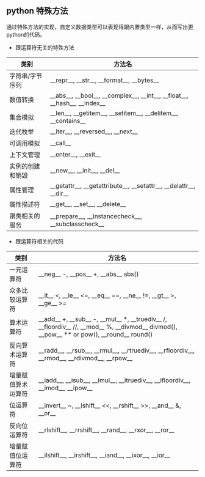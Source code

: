 ## python 特殊方法

通过特殊方法的实现，自定义数据类型可以表现得跟内置类型一样，从而写出更python的代码。

- 跟运算符无关的特殊方法

|类别|方法名|
|---|-----|
|字符串/字节序列| \_\_repr\_\_, \_\_str\_\_, \_\_format\_\_, \_\_bytes\_\_|
|数值转换| \_\_abs\_\_, \_\_bool\_\_, \_\_complex\_\_, \_\_int\_\_, \_\_float\_\_, \_\_hash\_\_, \_\_index\_\_|
|集合模拟| \_\_len\_\_, \_\_getitem\_\_, \_\_setitem\_\_, \_\_delitem\_\_, \_\_contains\_\_|
|迭代枚举| \_\_iter\_\_, \_\_reversed\_\_, \_\_next\_\_|
|可调用模拟| \_\_call\_\_|
|上下文管理| \_\_enter\_\_, \_\_exit\_\_|
|实例的创建和销毁| \_\_new\_\_, \_\_init\_\_, \_\_del\_\_|
|属性管理| \_\_getattr\_\_, \_\_getattribute\_\_, \_\_setattr\_\_, \_\_delattr\_\_, \_\_dir\_\_|
|属性描述符| \_\_get\_\_, \_\_set\_\_, \_\_delete\_\_|
|跟类相关的服务| \_\_prepare\_\_, \_\_instancecheck\_\_, \_\_subclasscheck\_\_|

- 跟运算符相关的代码

|类别|方法名|
|---|-----|
|一元运算符| \_\_neg\_\_ -, \_\_pos\_\_ +, \_\_abs\_\_ abs()|
|众多比较运算符| \_\_lt\_\_ <, \_\_le\_\_ <=, \_\_eq\_\_ ==, \_\_ne\_\_ !=, \_\_gt\_\_ >, \_\_ge\_\_ >=|
|算术运算符| \_\_add\_\_ +, \_\_sub\_\_ -, \_\_mul\_\_ *, \_\_truediv\_\_ /, \_\_floordiv\_\_ //, \_\_mod\_\_ %, \_\_divmod\_\_ divmod(), \_\_pow\_\_ ** or pow(), \_\_round\_\_ round()|
|反向算术运算符| \_\_radd\_\_, \_\_rsub\_\_, \_\_rmul\_\_, \_\_rtruediv\_\_, \_\_rfloordiv\_\_, \_\_rmod\_\_, \_\_rdivmod\_\_, \_\_rpow\_\_|
|增量赋值算术运算符| \_\_iadd\_\_, \_\_isub\_\_, \_\_imul\_\_, \_\_itruediv\_\_, \_\_ifloordiv\_\_, \_\_imod\_\_, \_\_ipow\_\_|
|位运算符| \_\_invert\_\_ ~, \_\_lshift\_\_ <<, \_\_rshift\_\_ >>, \_\_and\_\_ &, \_\_or\_\_ |, \_\_xor\_\_ ^|
|反向位运算符| \_\_rlshift\_\_, \_\_rrshift\_\_, \_\_rand\_\_, \_\_rxor\_\_, \_\_ror\_\_|
|增量赋值位运算符| \_\_ilshift\_\_, \_\_irshift\_\_, \_\_iand\_\_, \_\_ixor\_\_, \_\_ior\_\_|
